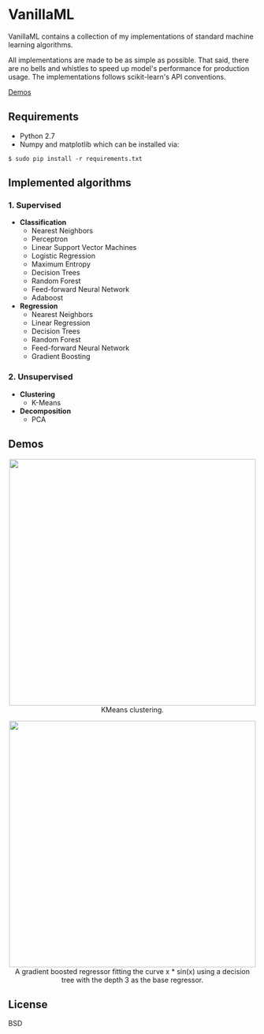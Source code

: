 # VanillaML
VanillaML contains a collection of my implementations of standard machine learning algorithms. 

All implementations are made to be as simple as possible. That said, there are no bells and whistles to 
speed up model's performance for production usage. The implementations follows scikit-learn's API conventions.

 [Demos](#demos)

## Requirements
* Python 2.7
* Numpy and matplotlib which can be installed via:

```
$ sudo pip install -r requirements.txt
```

## Implemented algorithms
### 1. Supervised
- <b>Classification</b>
    - Nearest Neighbors
    - Perceptron
    - Linear Support Vector Machines
    - Logistic Regression
    - Maximum Entropy
    - Decision Trees
    - Random Forest
    - Feed-forward Neural Network
    - Adaboost
- <b>Regression</b>
    - Nearest Neighbors
    - Linear Regression
    - Decision Trees
    - Random Forest
    - Feed-forward Neural Network    
    - Gradient Boosting

### 2. Unsupervised
- <b>Clustering</b>
    - K-Means
- <b>Decomposition</b>
    - PCA

## Demos

<p align="center">
    <img width="500" high="500" src="http://i.imgur.com/uZKqKXi.gif">
    <br>
    KMeans clustering.
</p>

<p align="center">
    <img width="500" high="500" src="http://i.imgur.com/uSDPY0x.gif">
    <br>
    A gradient boosted regressor fitting the curve x * sin(x) using a decision tree with the depth 3 as the base regressor.
</p>

## License
BSD
